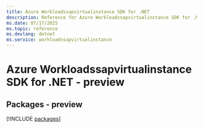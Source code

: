 ```yaml
---
title: Azure Workloadssapvirtualinstance SDK for .NET
description: Reference for Azure Workloadssapvirtualinstance SDK for .NET
ms.date: 07/17/2025
ms.topic: reference
ms.devlang: dotnet
ms.service: workloadssapvirtualinstance
---
```

# Azure Workloadssapvirtualinstance SDK for .NET - preview
## Packages - preview
[!INCLUDE [packages](workloadssapvirtualinstance-index.md)]